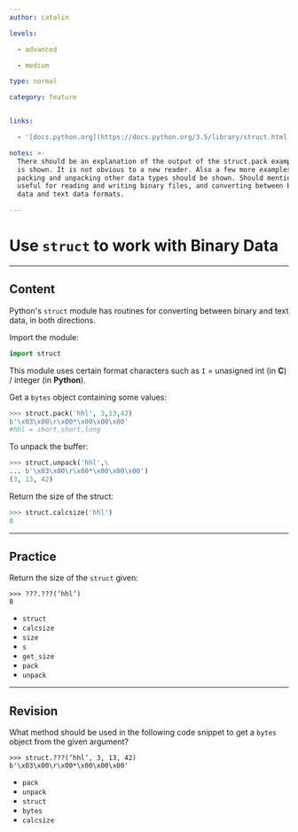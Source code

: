 ```yaml
---
author: catalin

levels:

  - advanced

  - medium

type: normal

category: feature


links:

  - '[docs.python.org](https://docs.python.org/3.5/library/struct.html){website}'

notes: >-
  There should be an explanation of the output of the struct.pack example that
  is shown. It is not obvious to a new reader. Also a few more examples of
  packing and unpacking other data types should be shown. Should mention that is
  useful for reading and writing binary files, and converting between binary
  data and text data formats.

---
```


# Use `struct` to work with Binary Data

---
## Content

Python's `struct` module has routines for converting between binary and text data, in both directions. 

Import the module:
```python
import struct
```

This module uses certain format characters such as `I` = unasigned int (in **C**) / integer (in **Python**).

Get a `bytes` object containing some values:
```python
>>> struct.pack('hhl', 3,13,42)
b'\x03\x00\r\x00*\x00\x00\x00'
#hhl = short,short,long
```
To unpack the buffer:
```python
>>> struct.unpack('hhl',\
... b'\x03\x00\r\x00*\x00\x00\x00')
(3, 13, 42)

```
Return the size of the struct:
```python
>>> struct.calcsize('hhl')
8
```

---
## Practice

Return the size of the `struct` given:
```
>>> ???.???(‘hhl’)
8
```

* `struct`
* `calcsize`
* `size`
* `s`
* `get_size`
* `pack`
* `unpack`

---
## Revision

What method should be used in the following code snippet to get a `bytes` object from the given argument?
```
>>> struct.???(‘hhl’, 3, 13, 42)
b'\x03\x00\r\x00*\x00\x00\x00'
```


* `pack`
* `unpack`
* `struct`
* `bytes`
* `calcsize`

